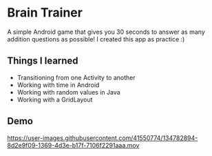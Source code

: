 # Brain Trainer
A simple Android game that gives you 30 seconds to answer as many addition questions as possible! I created this app as practice :)

Things I learned
------------------
- Transitioning from one Activity to another
- Working with time in Android
- Working with random values in Java
- Working with a GridLayout

Demo
-------

https://user-images.githubusercontent.com/41550774/134782894-8d2e9f09-1369-4d3e-b17f-7106f2291aaa.mov

